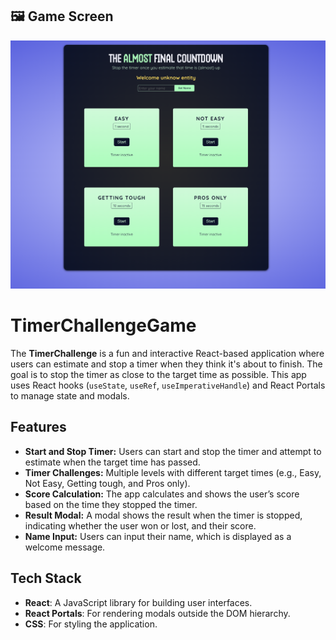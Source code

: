 ## 🖼️ Game Screen
![Gameplay Screenshot](./src/assets/timer-challenge-game.png)


# TimerChallengeGame

The **TimerChallenge** is a fun and interactive React-based application where users can estimate and stop a timer when they think it's about to finish. The goal is to stop the timer as close to the target time as possible. This app uses React hooks (`useState`, `useRef`, `useImperativeHandle`) and React Portals to manage state and modals.

## Features

- **Start and Stop Timer:** Users can start and stop the timer and attempt to estimate when the target time has passed.
- **Timer Challenges:** Multiple levels with different target times (e.g., Easy, Not Easy, Getting tough, and Pros only).
- **Score Calculation:** The app calculates and shows the user’s score based on the time they stopped the timer.
- **Result Modal:** A modal shows the result when the timer is stopped, indicating whether the user won or lost, and their score.
- **Name Input:** Users can input their name, which is displayed as a welcome message.

## Tech Stack

- **React**: A JavaScript library for building user interfaces.
- **React Portals**: For rendering modals outside the DOM hierarchy.
- **CSS**: For styling the application.

